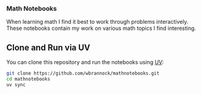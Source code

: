 ### Math Notebooks
When learning math I find it best to work through problems interactively. These notebooks contain my work on various math topics I find interesting.

## Clone and Run via UV
You can clone this repository and run the notebooks using [UV](https://docs.astral.sh/uv/):

```bash
git clone https://github.com/wbrannock/mathnotebooks.git
cd mathnotebooks
uv sync
```
